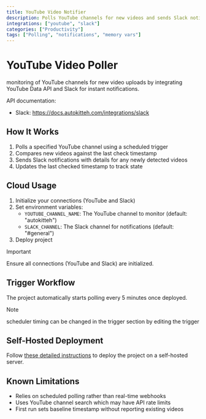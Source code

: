 ```yaml
---
title: YouTube Video Notifier
description: Polls YouTube channels for new videos and sends Slack notifications
integrations: ["youtube", "slack"]
categories: ["Productivity"]
tags: ["Polling", "notifications", "memory vars"]
---
```


# YouTube Video Poller

monitoring of YouTube channels for new video uploads by integrating YouTube Data API and Slack for instant notifications.

API documentation:

- Slack: https://docs.autokitteh.com/integrations/slack

## How It Works

1. Polls a specified YouTube channel using a scheduled trigger
2. Compares new videos against the last check timestamp
3. Sends Slack notifications with details for any newly detected videos
4. Updates the last checked timestamp to track state

## Cloud Usage

1. Initialize your connections (YouTube and Slack)
2. Set environment variables:
   - `YOUTUBE_CHANNEL_NAME`: The YouTube channel to monitor (default: "autokitteh")
   - `SLACK_CHANNEL`: The Slack channel for notifications (default: "#general")
3. Deploy project

> [!IMPORTANT]
> Ensure all connections (YouTube and Slack) are initialized.

## Trigger Workflow

The project automatically starts polling every 5 minutes once deployed.

> [!NOTE]
> scheduler timing can be changed in the trigger section by editing the trigger

## Self-Hosted Deployment

Follow [these detailed instructions](https://docs.autokitteh.com/get_started/deployment) to deploy the project on a self-hosted server.

## Known Limitations

- Relies on scheduled polling rather than real-time webhooks
- Uses YouTube channel search which may have API rate limits
- First run sets baseline timestamp without reporting existing videos

